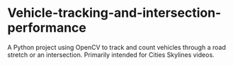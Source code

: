 # Vehicle-tracking-and-intersection-performance
A Python project using OpenCV to track and count vehicles through a road stretch or an intersection. Primarily intended for Cities Skylines videos.
